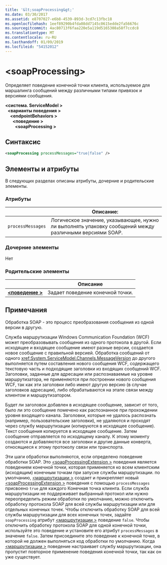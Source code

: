 ```yaml
---
title: '&lt;soapProcessing&gt;'
ms.date: 03/30/2017
ms.assetid: e8707027-e6b8-4539-893d-3cd7c13fbc18
ms.openlocfilehash: 1eef89290b4fda08dd7145c0615edde2fa56676c
ms.sourcegitcommit: 4ac80713f6faa220e5a119d5165308a58f7ccdc8
ms.translationtype: MT
ms.contentlocale: ru-RU
ms.lasthandoff: 01/09/2019
ms.locfileid: "54152012"
---
```

# <a name="ltsoapprocessinggt"></a>&lt;soapProcessing&gt;

Определяет поведение конечной точки клиента, используемое для маршалинга сообщений между различными типами привязок и версиями сообщения.

**\<система. ServiceModel >**   
&nbsp;&nbsp;**\<варианты поведения >**   
&nbsp;&nbsp;&nbsp;&nbsp;**\<endpointBehaviors >**   
&nbsp;&nbsp;&nbsp;&nbsp;&nbsp;&nbsp;**\<поведение >**   
&nbsp;&nbsp;&nbsp;&nbsp;&nbsp;&nbsp;&nbsp;&nbsp;**\<soapProcessing >**
  
## <a name="syntax"></a>Синтаксис  
  
```xml  
<soapProcessing processMessages="true|false" />
```  
  
## <a name="attributes-and-elements"></a>Элементы и атрибуты  
  
В следующих разделах описаны атрибуты, дочерние и родительские элементы.  
  
### <a name="attributes"></a>Атрибуты  
  
|                   | Описание: |
| ----------------- | ----------- |
| `processMessages` | Логическое значение, указывающее, нужно ли выполнять упаковку сообщений между различными версиями SOAP. |

### <a name="child-elements"></a>Дочерние элементы

Нет

### <a name="parent-elements"></a>Родительские элементы

|     | Описание |
| --- | ----------- |
| [**\<поведение >**](../../../../../docs/framework/configure-apps/file-schema/wcf/behavior-of-endpointbehaviors.md) | Задает поведение конечной точки. |

## <a name="remarks"></a>Примечания

Обработка SOAP - это процесс преобразования сообщения из одной версии в другую.

Служба маршрутизации Windows Communication Foundation (WCF) может преобразовывать сообщения из одного протокола в другой. Если исходящее и входящее сообщение имеют разные версии, создается новое сообщение с правильной версией. Обработка сообщений от одного <xref:System.ServiceModel.Channels.MessageVersion> до другого выполняется путем составления нового сообщения WCF, содержащего текстовую часть и подходящие заголовки из входящих сообщений WCF. Заголовки, заданные для адресации или распознаваемые на уровне маршрутизатора, не применяются при построении нового сообщения WCF, так как эти заголовки либо имеют другую версию (в случае заголовков адресации), либо обрабатываются на этапе связи между клиентом и маршрутизатором.

Будет ли заголовок добавлен в исходящее сообщение, зависит от того, было ли это сообщение помечено как распознанное при прохождении уровня входящего канала. Заголовки, которые не удалось распознать (например, пользовательские заголовки), не удаляются и проходят через службу маршрутизации (копируются в исходящее сообщение). Текст сообщения копируется в исходящее сообщение. Затем сообщение отправляется по исходящему каналу. К этому моменту создаются и добавляются все заголовки и другие данные конверта, относящиеся к этому протоколу связи или транспорта.

Эти шаги обработки выполняются, если определено поведение обработки SOAP. Это [ \<soapProcessingExtension >](../../../../../docs/framework/configure-apps/file-schema/wcf/soapprocessing.md) поведения является поведением конечной точки, которая применяется ко всем клиентским (исходящим) конечным точкам при запуске службы маршрутизации. по умолчанию, [ \<маршрутизации >](../../../../../docs/framework/configure-apps/file-schema/wcf/routing-of-servicebehavior.md) создает и прикрепляет новый [ \<soapProcessingExtension >](../../../../../docs/framework/configure-apps/file-schema/wcf/soapprocessing.md) поведения с помощью `processMessages` присвоено `true` для каждого Конечная точка клиента. Если служба маршрутизации не поддерживает выбранный протокол или нужно переопределить режим обработки по умолчанию, можно отключить обработку протокола SOAP для всей службы маршрутизации или для отдельных конечных точек.  Чтобы отключить обработку SOAP для всей службы маршрутизации для всех конечных точек, задайте `soapProcessing` атрибут [ \<маршрутизации >](../../../../../docs/framework/configure-apps/file-schema/wcf/routing-of-servicebehavior.md) поведение `false`. Чтобы отключить обработку протокола SOAP для одной конечной точки, используйте это поведение и установите его атрибут `processMessages` в значение `false`. Затем присоедините это поведение к конечной точке, в которой не должен выполняться код обработки по умолчанию.  Когда [ \<маршрутизации >](../../../../../docs/framework/configure-apps/file-schema/wcf/routing-of-servicebehavior.md) поведение настраивает службу маршрутизации, она пропустит повторное применение поведения конечной точки, так как он уже существует.
